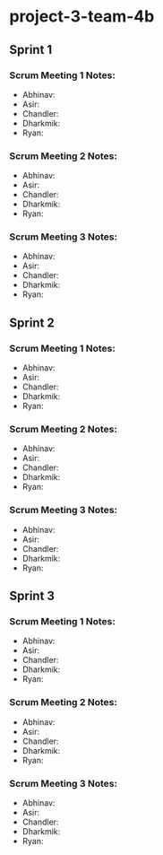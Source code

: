 # project-3-team-4b

## Sprint 1

### Scrum Meeting 1 Notes:
- Abhinav:
- Asir:
- Chandler:
- Dharkmik:
- Ryan:

### Scrum Meeting 2 Notes:
- Abhinav:
- Asir:
- Chandler:
- Dharkmik:
- Ryan:

### Scrum Meeting 3 Notes:
- Abhinav:
- Asir:
- Chandler:
- Dharkmik:
- Ryan:

## Sprint 2

### Scrum Meeting 1 Notes:
- Abhinav:
- Asir:
- Chandler:
- Dharkmik:
- Ryan:

### Scrum Meeting 2 Notes:
- Abhinav:
- Asir:
- Chandler:
- Dharkmik:
- Ryan:

### Scrum Meeting 3 Notes:
- Abhinav:
- Asir:
- Chandler:
- Dharkmik:
- Ryan:

## Sprint 3

### Scrum Meeting 1 Notes:
- Abhinav:
- Asir:
- Chandler:
- Dharkmik:
- Ryan:

### Scrum Meeting 2 Notes:
- Abhinav:
- Asir:
- Chandler:
- Dharkmik:
- Ryan:

### Scrum Meeting 3 Notes:
- Abhinav:
- Asir:
- Chandler:
- Dharkmik:
- Ryan:
